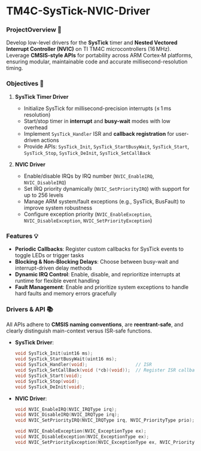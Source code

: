 # TM4C-SysTick-NVIC-Driver

### ProjectOverview 📖
Develop low-level drivers for the **SysTick** timer and **Nested Vectored Interrupt Controller (NVIC)** on TI TM4C microcontrollers (16 MHz). Leverage **CMSIS-style APIs** for portability across ARM Cortex‑M platforms, ensuring modular, maintainable code and accurate millisecond-resolution timing.

### Objectives 🎯
1. **SysTick Timer Driver**
   - Initialize SysTick for millisecond-precision interrupts (≤ 1 ms resolution)
   - Start/stop timer in **interrupt** and **busy-wait** modes with low overhead
   - Implement `SysTick_Handler` ISR and **callback registration** for user-driven actions
   - Provide APIs: `SysTick_Init`, `SysTick_StartBusyWait`, `SysTick_Start`, `SysTick_Stop`, `SysTick_DeInit`, `SysTick_SetCallBack`

2. **NVIC Driver**
   - Enable/disable IRQs by IRQ number (`NVIC_EnableIRQ`, `NVIC_DisableIRQ`)
   - Set IRQ priority dynamically (`NVIC_SetPriorityIRQ`) with support for up to 256 levels
   - Manage ARM system/fault exceptions (e.g., SysTick, BusFault) to improve system robustness
   - Configure exception priority (`NVIC_EnableException`, `NVIC_DisableException`, `NVIC_SetPriorityException`)

### Features 💡
- **Periodic Callbacks**: Register custom callbacks for SysTick events to toggle LEDs or trigger tasks
- **Blocking & Non-Blocking Delays**: Choose between busy-wait and interrupt-driven delay methods
- **Dynamic IRQ Control**: Enable, disable, and reprioritize interrupts at runtime for flexible event handling
- **Fault Management**: Enable and prioritize system exceptions to handle hard faults and memory errors gracefully

### Drivers & API 📚
All APIs adhere to **CMSIS naming conventions**, are **reentrant-safe**, and clearly distinguish main-context versus ISR-safe functions.

- **SysTick Driver**:
  ```c
  void SysTick_Init(uint16 ms);
  void SysTick_StartBusyWait(uint16 ms);
  void SysTick_Handler(void);                  // ISR
  void SysTick_SetCallBack(void (*cb)(void));  // Register ISR callback
  void SysTick_Start(void);
  void SysTick_Stop(void);
  void SysTick_DeInit(void);

- **NVIC Driver**:
  ```c
  void NVIC_EnableIRQ(NVIC_IRQType irq);
  void NVIC_DisableIRQ(NVIC_IRQType irq);
  void NVIC_SetPriorityIRQ(NVIC_IRQType irq, NVIC_PriorityType prio);

  void NVIC_EnableException(NVIC_ExceptionType ex);
  void NVIC_DisableException(NVIC_ExceptionType ex);
  void NVIC_SetPriorityException(NVIC_ExceptionType ex, NVIC_PriorityType prio);
